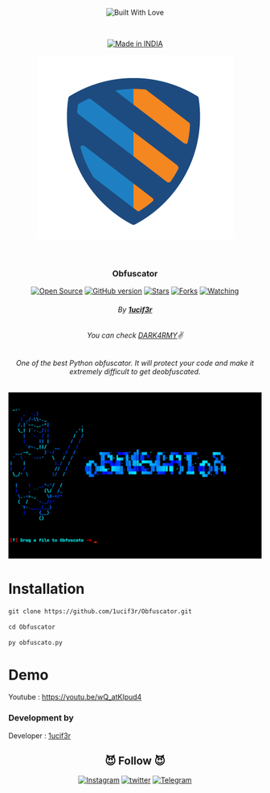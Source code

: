 
<p align=center>
  <img title="Built With Love" src="https://forthebadge.com/images/badges/built-with-love.svg"></p>
  
  <br>
  
  <p align=center>
  <a href="https://1ucif3r.me/"><img title="Made in INDIA" src="https://img.shields.io/badge/MADE%20IN-INDIA-SCRIPT?colorA=%23ff8100&colorB=%23017e40&colorC=%23ff0000&style=for-the-badge"></a>
  </p>
  
  <p align="center">
  <img src="https://github.com/1ucif3r/Obfuscator/blob/main/img/logo.png" alt=" Logo" />
</p>

  <br>
  
  ### <p align="center">Obfuscator<p align="center">
<p align=center>
  <a href="https://1ucif3r.me/"><img title="Open Source" src="https://img.shields.io/badge/Open%20Source-%E2%99%A5-red" ></a>
  <a href="https://1ucif3r.me/"><img title="GitHub version" src="https://d25lcipzij17d.cloudfront.net/badge.svg?id=gh&type=6&v=1.0&x2=0" ></a>
  <a href="https://1ucif3r.me/"><img title="Stars" src="https://img.shields.io/github/stars/1ucif3r/Obfuscator?style=social" ></a>
  <a href="https://github.com/1ucif3r/network/members"><img title="Forks" src="https://img.shields.io/github/forks/1ucif3r/Obfuscator?color=red&style=flat-square"></a>
  <a href="https://github.com/1ucif3r"><img title="Watching" src="https://img.shields.io/github/watchers/1ucif3r/Obfuscator?label=Watchers&color=blue&style=flat-square"></a>
 

###### <p align="center"> By [**1ucif3r**](https://1ucif3r.me/)
###### <p align="center"> *You can check [DARK4RMY](https://dark4rmy.in/)✌*

###### <p align="center">One of the best Python obfuscator. It will protect your code and make it extremely difficult to get deobfuscated. <p align="center">


 

 <p align="center">

  <img src="https://github.com/1ucif3r/Obfuscator/blob/main/img/obf.png" alt="ss"/>

</p>
  
# Installation
`git clone https://github.com/1ucif3r/Obfuscator.git`

`cd Obfuscator`

`py obfuscato.py`

# Demo 

Youtube : https://youtu.be/wQ_atKIpud4


### Development by

Developer : [1ucif3r](https://1ucif3r.me)


### <h2 align="center">😈 Follow 😈 </h2>
<p align="center">
<a href="https://www.instagram.com/0x1ucif3r/"><img title="Instagram" src="https://img.shields.io/badge/instagram-%23E4405F.svg?&style=for-the-badge&logo=instagram&logoColor=white"></a>
<a href="https://www.twitter.com/0x1ucif3r/"><img title="twitter" src="https://img.shields.io/badge/twitter-%231DA1F2.svg?&style=for-the-badge&logo=twitter&logoColor=white"></a>
<a href="https://t.me/0x1ucif3r"><img title="Telegram" src="https://img.shields.io/badge/Telegram-blue?style=for-the-badge&logo=Telegram"></a>
</p>
